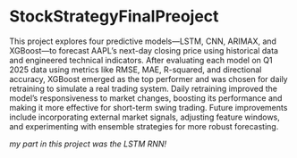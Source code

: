 # StockStrategyFinalPreoject

This project explores four predictive models—LSTM, CNN, ARIMAX, and XGBoost—to forecast AAPL’s next-day closing price using historical data and engineered technical indicators. After evaluating each model on Q1 2025 data using metrics like RMSE, MAE, R-squared, and directional accuracy, XGBoost emerged as the top performer and was chosen for daily retraining to simulate a real trading system. Daily retraining improved the model’s responsiveness to market changes, boosting its performance and making it more effective for short-term swing trading. Future improvements include incorporating external market signals, adjusting feature windows, and experimenting with ensemble strategies for more robust forecasting.

*my part in this project was the LSTM RNN!*
